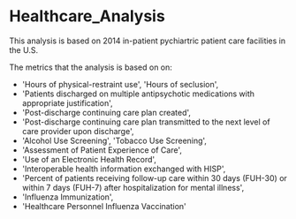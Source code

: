 # Healthcare_Analysis

This analysis is based on 2014 in-patient pychiartric patient care facilities in the U.S.

The metrics that the analysis is based on on: 
* 'Hours of physical-restraint use', 'Hours of seclusion',
* 'Patients discharged on multiple antipsychotic medications with appropriate justification',
* 'Post-discharge continuing care plan created',
* 'Post-discharge continuing care plan transmitted to the next level of care provider upon discharge',
* 'Alcohol Use Screening', 'Tobacco Use Screening',
* 'Assessment of Patient Experience of Care',
* 'Use of an Electronic Health Record',
* 'Interoperable health information exchanged with HISP',
* 'Percent of patients receiving follow-up care within 30 days (FUH-30) or within 7 days (FUH-7) after hospitalization for mental illness',
* 'Influenza Immunization',
* 'Healthcare Personnel Influenza Vaccination'